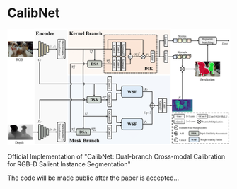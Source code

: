 # CalibNet
![CalibNet](assets/pipeline.png)

Official Implementation of "CalibNet: Dual-branch Cross-modal Calibration for RGB-D Salient Instance Segmentation"

The code will be made public after the paper is accepted...

